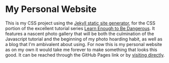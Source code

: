 # My Personal Website

This is my CSS project using the [Jekyll static site generator](https://www.jekyllrb.com), for the CSS portion of the excellent tutorial series [Learn Enough to Be Dangerous](https://www.learnenough.com). It features a nascent photo gallery that will be both the culmination of the Javascript tutorial and the beginning of my photo hoarding habit, as well as a blog that I'm ambivalent about using. For now this is my personal website as on my own it would take me forever to make something that looks this good. It can be reached through the GitHub Pages link or by [visiting directly](https://www.travisireland.com).
